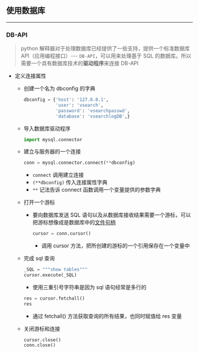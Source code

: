 ## 使用数据库

---

### DB-API
> python 解释器对于处理数据库已经提供了一些支持，提供一个标准数据库API（应用编程接口）--- `DB-API`，可以用来处理基于 SQL 的数据库。所以需要一个具有数据库技术的**驱动程序**来连接 DB-API

- 定义连接属性
  - 创建一个名为 dbconfig 的字典
    ```py
    dbconfig = {'host': '127.0.0.1',
                'user': 'vsearch',
                'password': 'vsearchpasswd',
                'database': 'vsearchlogDB',}
    ```
  
  - 导入数据库驱动程序
    ```py
    import mysql.connector
    ```

  - 建立与服务器的一个连接
    ```py
    conn = mysql.connector.connect(**dbconfig)
    ```
    - `connect` 调用建立连接
    - `(**dbconfig)` 传入连接属性字典
    - `**` 记法告诉 connect 函数调用一个变量提供的参数字典

  - 打开一个游标
    - 要向数据库发送 SQL 语句以及从数据库接收结果需要一个游标，可以把游标想像成是数据库中的[文件句柄]() 
      ```py
      cursor = conn.cursor()
      ```
      - 调用 cursor 方法，把所创建的游标的一个引用保存在一个变量中

  - 完成 sql 查询
    ```py
    _SQL = """show tables"""
    cursor.execute(_SQL)
    ```
    - 使用三重引号字符串是因为 sql 语句经常是多行的

    ```py
    res = cursor.fetchall()
    res
    ```
    - 通过 fetchall() 方法获取查询的所有结果，也同时赋值给 res 变量

  - 关闭游标和连接
    ```
    cursor.close()
    conn.close()
    ```
